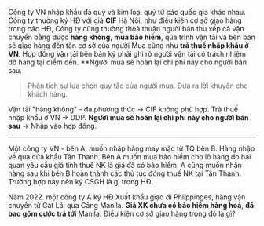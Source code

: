 Công ty VN nhập khẩu đá quý và kim loại quý từ các quốc gia khác nhau. Công ty thường ký HĐ với giá **CIF** Hà Nội, như điều kiện cơ sở giao hàng trong các HĐ, Công ty cũng thường thoả thuận người bán thu xếp cả vận chuyển bằng được **hàng không**, **mua bảo hiểm**, qúa trình vận tải và bên bán sẽ giao hàng đến tận cơ sở của người Mua cũng như **trả thuế nhập khẩu ở VN**. Hợp đồng vận tải bên bán ký phải ghi rõ người vận tải có trách nhiệm dỡ hàng tại điểm đến. **Người mua sẽ hoàn lại chi phí này cho người bán sau.

 >Phân tích sự lựa chọn quy tắc của người mua. Đưa ra lời khuyên cho khách hàng.

Vận tải "hàng không" - đa phương thức -> CIF không phù hợp. 
Trả thuế nhập khẩu ở VN -> DDP.
**Người mua sẽ hoàn lại chi phí này cho người bán sau** -> Nhập vào hợp đồng. 
___
Một công ty VN - bên A, muốn nhập hàng may mặc từ TQ bên B. Hàng nhập về qua cửa khẩu Tân Thanh. Bên A muốn mua bảo hiểm cho lô hàng do hải quan yêu cầu giá tính thuế NK là giá đã có bảo hiểm. A cũng muốn nhận hàng sau khi bên B hoàn thành các thủ tục đóng thuế NK tại Tân Thanh. Trường hợp này nên ký CSGH là gì trong HĐ.

Năm 2022. một công ty A ký HĐ Xuất khẩu giạo đi Phlippinges, hàng vận chuyển từ Cát Lái qua Cảng Manila. **Giá XK chưa có bảo hiểm hàng hoá**, **đã bao gồm cước trả tới** Manila. Điều kiện cơ sở giao hàng trong đó là gì?